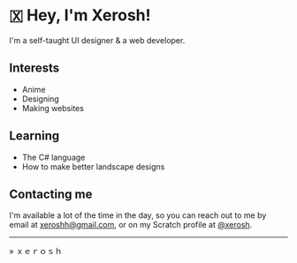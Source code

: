 # 🇽 Hey, I'm Xerosh!
I'm a self-taught UI designer & a web developer.
## Interests
- Anime
- Designing
- Making websites
## Learning
- The C# language
- How to make better landscape designs
## Contacting me
I'm available a lot of the time in the day, so you can reach out to me by email at xeroshh@gmail.com, or on my Scratch profile at [@xerosh](https://scratch.mit.edu/users/xerosh).

---
» ｘｅｒｏｓｈ
